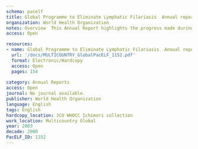 ```yaml
---
schema: pacelf
title: Global Programme to Eliminate Lymphatic Filariasis  Annual report on lymphatic filariasis 2003
organization: World Health Organization
notes: Overview  This Annual Report highlights the progress made during 2003 in activities aimed at the worldwide elimination of lymphatic filariasis (LF) through the efforts of the Global Programme to Eliminate Lymphatic Filariasis (GPELF), which was launched in 1999. GPELF has expanded its mass drug administration (MDA) coverage with the recommended two-drug co-administration from a modest 3 million people in 12 countries in 2000 to more than 70 million in 36 countries during 2003. In addition, as part of an ongoing programme, India has covered an additional number of people with diethylcar-bamazine citrate (DEC) alone. In 2002, the population in the implementation units (IUs) covered exceeded the anticipated targets that were laid down in GPELF’s strategic plan developed in 1999. Encouraged by this rapid expansion, the partners of the Global Alliance to Eliminate Lymphatic Filariasis (GAELF) set the target for MDA coverage at 350 million people in 2005. Subsequently, a strategic plan for scaling up to achieve the target was developed in 2003 in consultation with partners, including the endemic countries. This strategic plan covering the period 2003–2005 was approved by TAG-LF. To ensure that this target is realistic, however, and to assess the resource requirements, each endemic country with an active programme was requested to provide a forecast of scaling up of MDA for the period 2004–2008. The forecast was to include funding requirements, with an indication of resources that would be provided by the ministry of health. Feedback has been received from the countries and is in the process of being analyzed. The results will be made available in due course.
access: Open

resources:
- name: Global Programme to Eliminate Lymphatic Filariasis  Annual report on lymphatic filariasis 2003
  url: '/docs/MULTICOUNTRY_GlobalPacELF_1152.pdf'
  format: Electronic/Hardcopy
  access: Open
  pages: 154
 
category: Annual Reports
access: Open
journal: No journal available.
publisher: World Health Organization
language: English 
tags: English 
hardcopy_location: JCU WHOCC Ichimori collection
work_location: Multicountry Global
year: 2003
decade: 2000
PacELF_ID: 1152
---
```

